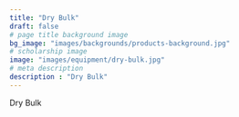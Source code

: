 ```yaml
---
title: "Dry Bulk"
draft: false
# page title background image
bg_image: "images/backgrounds/products-background.jpg"
# scholarship image
image: "images/equipment/dry-bulk.jpg"
# meta description
description : "Dry Bulk"
---
```


Dry Bulk